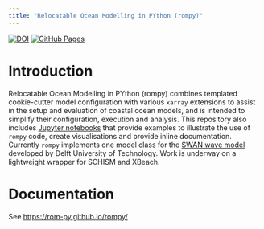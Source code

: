 ```yaml
---
title: "Relocatable Ocean Modelling in PYthon (rompy)"
---
```


[![DOI](https://zenodo.org/badge/DOI/10.5281/zenodo.14849029.svg)](https://doi.org/10.5281/zenodo.14849029)
[![GitHub Pages](https://github.com/rom-py/rompy/actions/workflows/sphinx_docs_to_gh_pages.yaml/badge.svg)](https://rom-py.github.io/rompy/)

# Introduction

Relocatable Ocean Modelling in PYthon (rompy) combines templated cookie-cutter model configuration with various `xarray` extensions to assist in the setup and evaluation of coastal ocean models, and is intended to simplify their configuration, execution and analysis. This repository also includes [Jupyter notebooks](./notebooks) that provide examples to illustrate the use of `rompy` code, create visualisations and provide inline documentation. Currently `rompy` implements one model class for the [SWAN wave model](https://swanmodel.sourceforge.io/) developed by Delft University of Technology. Work is underway on a lightweight wrapper for SCHISM and XBeach.

# Documentation

See https://rom-py.github.io/rompy/

 